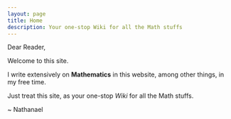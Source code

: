```yaml
---
layout: page
title: Home
description: Your one-stop Wiki for all the Math stuffs
---
```


Dear Reader,

Welcome to this site.

I write extensively on **Mathematics** in this website, among other things, in
my free time.

Just treat this site, as your one-stop _Wiki_ for all the Math stuffs.

~ Nathanael

